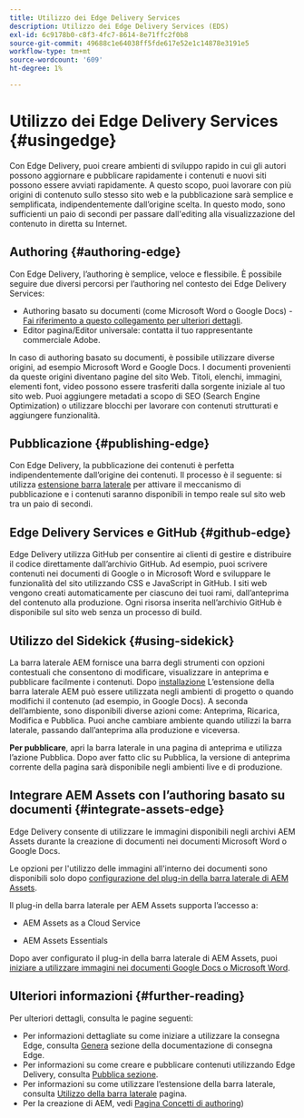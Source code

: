 ```yaml
---
title: Utilizzo dei Edge Delivery Services
description: Utilizzo dei Edge Delivery Services (EDS)
exl-id: 6c9178b0-c8f3-4fc7-8614-8e71ffc2f0b8
source-git-commit: 49688c1e64038ff5fde617e52e1c14878e3191e5
workflow-type: tm+mt
source-wordcount: '609'
ht-degree: 1%

---
```


# Utilizzo dei Edge Delivery Services {#usingedge}

Con Edge Delivery, puoi creare ambienti di sviluppo rapido in cui gli autori possono aggiornare e pubblicare rapidamente i contenuti e nuovi siti possono essere avviati rapidamente. A questo scopo, puoi lavorare con più origini di contenuto sullo stesso sito web e la pubblicazione sarà semplice e semplificata, indipendentemente dall’origine scelta. In questo modo, sono sufficienti un paio di secondi per passare dall&#39;editing alla visualizzazione del contenuto in diretta su Internet.

## Authoring   {#authoring-edge}

Con Edge Delivery, l’authoring è semplice, veloce e flessibile. È possibile seguire due diversi percorsi per l’authoring nel contesto dei Edge Delivery Services:

* Authoring basato su documenti (come Microsoft Word o Google Docs) - [Fai riferimento a questo collegamento per ulteriori dettagli](https://www.hlx.live/docs/authoring).
* Editor pagina/Editor universale: contatta il tuo rappresentante commerciale Adobe.

In caso di authoring basato su documenti, è possibile utilizzare diverse origini, ad esempio Microsoft Word e Google Docs. I documenti provenienti da queste origini diventano pagine del sito Web. Titoli, elenchi, immagini, elementi font, video possono essere trasferiti dalla sorgente iniziale al tuo sito web. Puoi aggiungere metadati a scopo di SEO (Search Engine Optimization) o utilizzare blocchi per lavorare con contenuti strutturati e aggiungere funzionalità.

## Pubblicazione {#publishing-edge}

Con Edge Delivery, la pubblicazione dei contenuti è perfetta indipendentemente dall’origine dei contenuti. Il processo è il seguente: si utilizza [estensione barra laterale](#using-sidekick) per attivare il meccanismo di pubblicazione e i contenuti saranno disponibili in tempo reale sul sito web tra un paio di secondi.

## Edge Delivery Services e GitHub {#github-edge}

Edge Delivery utilizza GitHub per consentire ai clienti di gestire e distribuire il codice direttamente dall’archivio GitHub. Ad esempio, puoi scrivere contenuti nei documenti di Google o in Microsoft Word e sviluppare le funzionalità del sito utilizzando CSS e JavaScript in GitHub. I siti web vengono creati automaticamente per ciascuno dei tuoi rami, dall’anteprima del contenuto alla produzione. Ogni risorsa inserita nell’archivio GitHub è disponibile sul sito web senza un processo di build.

## Utilizzo del Sidekick {#using-sidekick}

La barra laterale AEM fornisce una barra degli strumenti con opzioni contestuali che consentono di modificare, visualizzare in anteprima e pubblicare facilmente i contenuti. Dopo [installazione](https://www.hlx.live/docs/sidekick-extension) L’estensione della barra laterale AEM può essere utilizzata negli ambienti di progetto o quando modifichi il contenuto (ad esempio, in Google Docs). A seconda dell’ambiente, sono disponibili diverse azioni come: Anteprima, Ricarica, Modifica e Pubblica. Puoi anche cambiare ambiente quando utilizzi la barra laterale, passando dall’anteprima alla produzione e viceversa.

**Per pubblicare**, apri la barra laterale in una pagina di anteprima e utilizza l’azione Pubblica. Dopo aver fatto clic su Pubblica, la versione di anteprima corrente della pagina sarà disponibile negli ambienti live e di produzione.

## Integrare AEM Assets con l’authoring basato su documenti {#integrate-assets-edge}

Edge Delivery consente di utilizzare le immagini disponibili negli archivi AEM Assets durante la creazione di documenti nei documenti Microsoft Word o Google Docs.

Le opzioni per l&#39;utilizzo delle immagini all&#39;interno dei documenti sono disponibili solo dopo [configurazione del plug-in della barra laterale di AEM Assets](https://www.hlx.live/developer/configuring-aem-assets-sidekick-plugin).

Il plug-in della barra laterale per AEM Assets supporta l’accesso a:

* AEM Assets as a Cloud Service

* AEM Assets Essentials

Dopo aver configurato il plug-in della barra laterale di AEM Assets, puoi [iniziare a utilizzare immagini nei documenti Google Docs o Microsoft Word](https://www.hlx.live/docs/aem-assets-sidekick-plugin).

## Ulteriori informazioni {#further-reading}

Per ulteriori dettagli, consulta le pagine seguenti:

* Per informazioni dettagliate su come iniziare a utilizzare la consegna Edge, consulta [Genera](https://www.hlx.live/docs/#build) sezione della documentazione di consegna Edge.
* Per informazioni su come creare e pubblicare contenuti utilizzando Edge Delivery, consulta [Pubblica sezione](https://www.hlx.live/docs/authoring).
* Per informazioni su come utilizzare l’estensione della barra laterale, consulta [Utilizzo della barra laterale](https://www.hlx.live/docs/sidekick) pagina.
* Per la creazione di AEM, vedi [Pagina Concetti di authoring](/help/sites-authoring/author.md))
